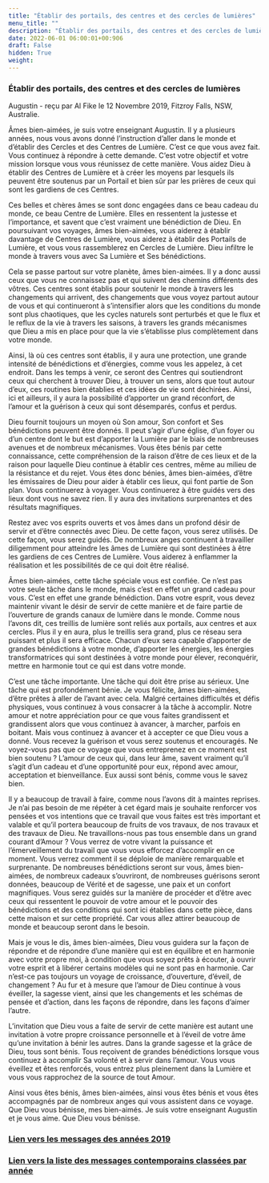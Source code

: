 ```yaml
---
title: "Établir des portails, des centres et des cercles de lumières"
menu_title: ""
description: "Établir des portails, des centres et des cercles de lumières"
date: 2022-06-01 06:00:01+00:906
draft: False
hidden: True
weight:
---
```

### Établir des portails, des centres et des cercles de lumières

Augustin - reçu par Al Fike le 12 Novembre 2019, Fitzroy Falls, NSW, Australie.

Âmes bien-aimées, je suis votre enseignant Augustin. Il y a plusieurs années, nous vous avons donné l’instruction d’aller dans le monde et d’établir des Cercles et des Centres de Lumière. C’est ce que vous avez fait. Vous continuez à répondre à cette demande. C’est votre objectif et votre mission lorsque vous vous réunissez de cette manière. Vous aidez Dieu à établir des Centres de Lumière et à créer les moyens par lesquels ils peuvent être soutenus par un Portail et bien sûr par les prières de ceux qui sont les gardiens de ces Centres.

Ces belles et chères âmes se sont donc engagées dans ce beau cadeau du monde, ce beau Centre de Lumière. Elles en ressentent la justesse et l’importance, et savent que c’est vraiment une bénédiction de Dieu. En poursuivant vos voyages, âmes bien-aimées, vous aiderez à établir davantage de Centres de Lumière, vous aiderez à établir des Portails de Lumière, et vous vous rassemblerez en Cercles de Lumière. Dieu infiltre le monde à travers vous avec Sa Lumière et Ses bénédictions.

Cela se passe partout sur votre planète, âmes bien-aimées. Il y a donc aussi ceux que vous ne connaissez pas et qui suivent des chemins différents des vôtres. Ces centres sont établis pour soutenir le monde à travers les changements qui arrivent, des changements que vous voyez partout autour de vous et qui continueront à s’intensifier alors que les conditions du monde sont plus chaotiques, que les cycles naturels sont perturbés et que le flux et le reflux de la vie à travers les saisons, à travers les grands mécanismes que Dieu a mis en place pour que la vie s’établisse plus complètement dans votre monde.

Ainsi, là où ces centres sont établis, il y aura une protection, une grande intensité de bénédictions et d’énergies, comme vous les appelez, à cet endroit. Dans les temps à venir, ce seront des Centres qui soutiendront ceux qui cherchent à trouver Dieu, à trouver un sens, alors que tout autour d’eux, ces routines bien établies et ces idées de vie sont déchirées. Ainsi, ici et ailleurs, il y aura la possibilité d’apporter un grand réconfort, de l’amour et la guérison à ceux qui sont désemparés, confus et perdus.

Dieu fournit toujours un moyen où Son amour, Son confort et Ses bénédictions peuvent être donnés. Il peut s’agir d’une église, d’un foyer ou d’un centre dont le but est d’apporter la Lumière par le biais de nombreuses avenues et de nombreux mécanismes. Vous êtes bénis par cette connaissance, cette compréhension de la raison d’être de ces lieux et de la raison pour laquelle Dieu continue à établir ces centres, même au milieu de la résistance et du rejet. Vous êtes donc bénies, âmes bien-aimées, d’être les émissaires de Dieu pour aider à établir ces lieux, qui font partie de Son plan. Vous continuerez à voyager. Vous continuerez à être guidés vers des lieux dont vous ne savez rien. Il y aura des invitations surprenantes et des résultats magnifiques.

Restez avec vos esprits ouverts et vos âmes dans un profond désir de servir et d’être connectés avec Dieu. De cette façon, vous serez utilisés. De cette façon, vous serez guidés. De nombreux anges continuent à travailler diligemment pour atteindre les âmes de Lumière qui sont destinées à être les gardiens de ces Centres de Lumière. Vous aiderez à enflammer la réalisation et les possibilités de ce qui doit être réalisé.

Âmes bien-aimées, cette tâche spéciale vous est confiée. Ce n’est pas votre seule tâche dans le monde, mais c’est en effet un grand cadeau pour vous. C’est en effet une grande bénédiction. Dans votre esprit, vous devez maintenir vivant le désir de servir de cette manière et de faire partie de l’ouverture de grands canaux de lumière dans le monde. Comme nous l’avons dit, ces treillis de lumière sont reliés aux portails, aux centres et aux cercles. Plus il y en aura, plus le treillis sera grand, plus ce réseau sera puissant et plus il sera efficace. Chacun d’eux sera capable d’apporter de grandes bénédictions à votre monde, d’apporter les énergies, les énergies transformatrices qui sont destinées à votre monde pour élever, reconquérir, mettre en harmonie tout ce qui est dans votre monde.

C’est une tâche importante. Une tâche qui doit être prise au sérieux. Une tâche qui est profondément bénie. Je vous félicite, âmes bien-aimées, d’être prêtes à aller de l’avant avec cela. Malgré certaines difficultés et défis physiques, vous continuez à vous consacrer à la tâche à accomplir. Notre amour et notre appréciation pour ce que vous faites grandissent et grandissent alors que vous continuez à avancer, à marcher, parfois en boitant. Mais vous continuez à avancer et à accepter ce que Dieu vous a donné. Vous recevez la guérison et vous serez soutenus et encouragés. Ne voyez-vous pas que ce voyage que vous entreprenez en ce moment est bien soutenu ? L’amour de ceux qui, dans leur âme, savent vraiment qu’il s’agit d’un cadeau et d’une opportunité pour eux, répond avec amour, acceptation et bienveillance. Eux aussi sont bénis, comme vous le savez bien.

Il y a beaucoup de travail à faire, comme nous l’avons dit à maintes reprises. Je n’ai pas besoin de me répéter à cet égard mais je souhaite renforcer vos pensées et vos intentions que ce travail que vous faites est très important et valable et qu’il portera beaucoup de fruits de vos travaux, de nos travaux et des travaux de Dieu. Ne travaillons-nous pas tous ensemble dans un grand courant d’Amour ? Vous verrez de votre vivant la puissance et l’émerveillement du travail que vous vous efforcez d’accomplir en ce moment. Vous verrez comment il se déploie de manière remarquable et surprenante. De nombreuses bénédictions seront sur vous, âmes bien-aimées, de nombreux cadeaux s’ouvriront, de nombreuses guérisons seront données, beaucoup de Vérité et de sagesse, une paix et un confort magnifiques. Vous serez guidés sur la manière de procéder et d’être avec ceux qui ressentent le pouvoir de votre amour et le pouvoir des bénédictions et des conditions qui sont ici établies dans cette pièce, dans cette maison et sur cette propriété. Car vous allez attirer beaucoup de monde et beaucoup seront dans le besoin.

Mais je vous le dis, âmes bien-aimées, Dieu vous guidera sur la façon de répondre et de répondre d’une manière qui est en équilibre et en harmonie avec votre propre moi, à condition que vous soyez prêts à écouter, à ouvrir votre esprit et à libérer certains modèles qui ne sont pas en harmonie. Car n’est-ce pas toujours un voyage de croissance, d’ouverture, d’éveil, de changement ? Au fur et à mesure que l’amour de Dieu continue à vous éveiller, la sagesse vient, ainsi que les changements et les schémas de pensée et d’action, dans les façons de répondre, dans les façons d’aimer l’autre.

L’invitation que Dieu vous a faite de servir de cette manière est autant une invitation à votre propre croissance personnelle et à l’éveil de votre âme qu’une invitation à bénir les autres. Dans la grande sagesse et la grâce de Dieu, tous sont bénis. Tous reçoivent de grandes bénédictions lorsque vous continuez à accomplir Sa volonté et à servir dans l’amour. Vous vous éveillez et êtes renforcés, vous entrez plus pleinement dans la Lumière et vous vous rapprochez de la source de tout Amour.

Ainsi vous êtes bénis, âmes bien-aimées, ainsi vous êtes bénis et vous êtes accompagnés par de nombreux anges qui vous assistent dans ce voyage. Que Dieu vous bénisse, mes bien-aimés. Je suis votre enseignant Augustin et je vous aime. Que Dieu vous bénisse.

### [**Lien vers les messages des années 2019**](/fr-contemporary-messages/fr-contemporary-messages-by-date-order/fr-contemporary-messages-2019/)

### [**Lien vers la liste des messages contemporains classées par année**](/fr-contemporary-messages/fr-contemporary-messages-by-date-order/)
